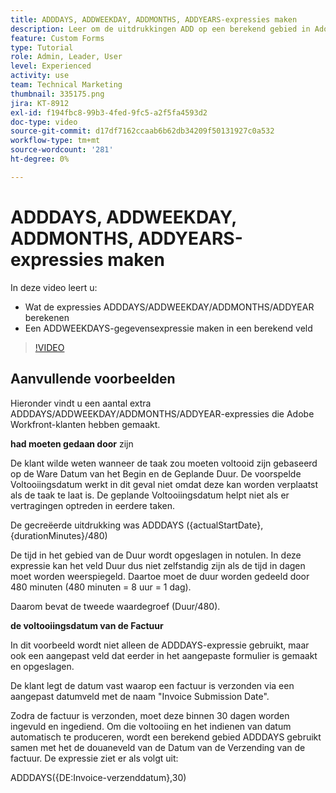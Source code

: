 ```yaml
---
title: ADDDAYS, ADDWEEKDAY, ADDMONTHS, ADDYEARS-expressies maken
description: Leer om de uitdrukkingen ADD op een berekend gebied in Adobe te gebruiken en tot stand te brengen  [!DNL Workfront].
feature: Custom Forms
type: Tutorial
role: Admin, Leader, User
level: Experienced
activity: use
team: Technical Marketing
thumbnail: 335175.png
jira: KT-8912
exl-id: f194fbc8-99b3-4fed-9fc5-a2f5fa4593d2
doc-type: video
source-git-commit: d17df7162ccaab6b62db34209f50131927c0a532
workflow-type: tm+mt
source-wordcount: '281'
ht-degree: 0%

---
```


# ADDDAYS, ADDWEEKDAY, ADDMONTHS, ADDYEARS-expressies maken

In deze video leert u:

* Wat de expressies ADDDAYS/ADDWEEKDAY/ADDMONTHS/ADDYEAR berekenen
* Een ADDWEEKDAYS-gegevensexpressie maken in een berekend veld

>[!VIDEO](https://video.tv.adobe.com/v/335175/?quality=12&learn=on&enablevpops)

## Aanvullende voorbeelden

Hieronder vindt u een aantal extra ADDDAYS/ADDWEEKDAY/ADDMONTHS/ADDYEAR-expressies die Adobe Workfront-klanten hebben gemaakt.

**had moeten gedaan door** zijn

De klant wilde weten wanneer de taak zou moeten voltooid zijn gebaseerd op de Ware Datum van het Begin en de Geplande Duur. De voorspelde Voltooiingsdatum werkt in dit geval niet omdat deze kan worden verplaatst als de taak te laat is. De geplande Voltooiingsdatum helpt niet als er vertragingen optreden in eerdere taken.

De gecreëerde uitdrukking was ADDDAYS ({actualStartDate}, {durationMinutes}/480)

De tijd in het gebied van de Duur wordt opgeslagen in notulen. In deze expressie kan het veld Duur dus niet zelfstandig zijn als de tijd in dagen moet worden weerspiegeld. Daartoe moet de duur worden gedeeld door 480 minuten (480 minuten = 8 uur = 1 dag).

Daarom bevat de tweede waardegroef (Duur/480).


**de voltooiingsdatum van de Factuur**

In dit voorbeeld wordt niet alleen de ADDDAYS-expressie gebruikt, maar ook een aangepast veld dat eerder in het aangepaste formulier is gemaakt en opgeslagen.

De klant legt de datum vast waarop een factuur is verzonden via een aangepast datumveld met de naam &quot;Invoice Submission Date&quot;.

Zodra de factuur is verzonden, moet deze binnen 30 dagen worden ingevuld en ingediend. Om die voltooiing en het indienen van datum automatisch te produceren, wordt een berekend gebied ADDDAYS gebruikt samen met het de douaneveld van de Datum van de Verzending van de factuur. De expressie ziet er als volgt uit:

ADDDAYS({DE:Invoice-verzenddatum},30)
